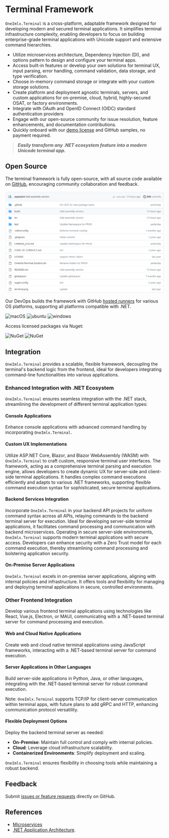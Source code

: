 # Terminal Framework
`OneImlx.Terminal` is a cross-platform, adaptable framework designed for developing modern and secured terminal applications. It simplifies terminal infrastructure complexity, enabling developers to focus on building enterprise-grade terminal applications with Unicode support and extensive command hierarchies.

- Utilize microservices architecture, Dependency Injection (DI), and options pattern to design and configure your terminal apps.
- Access built-in features or develop your own solutions for terminal UX, input parsing, error handling, command validation, data storage, and type verification.
- Choose in-memory command storage or integrate with your custom storage solutions.
- Create platform and deployment agnostic terminals, servers, and custom applications for on-premise, cloud, hybrid, highly-secured OSAT, or factory environments.
- Integrate with OAuth and OpenID Connect (OIDC) standard authentication providers
- Engage with our open-source community for issue resolution, feature enhancements, and documentation contributions.
- Quickly onboard with our [demo license](https://docs.perpetualintelligence.com/articles/pi-demo/intro.html) and GitHub samples, no payment required.

> ***Easily transform any .NET ecosystem feature into a modern Unicode terminal app.***

## Open Source

The terminal framework is fully open-source, with all source code available on [GitHub](https://github.com/perpetualintelligence/terminal), encouraging community collaboration and feedback.

![repo](../../images/terminal/framework/repo.png)

Our DevOps builds the framework with GitHub [hosted runners](https://docs.github.com/en/actions/using-github-hosted-runners/about-github-hosted-runners) for various OS platforms, supporting all platforms compatible with .NET.

![macOS](https://img.shields.io/badge/macOS-grey?style=flat-square&logo=macos)
![ubuntu](https://img.shields.io/badge/ubuntu-grey?style=flat-square&logo=ubuntu)
![windows](https://img.shields.io/badge/windows-grey?style=flat-square&logo=windows)

Access licensed packages via Nuget:

![NuGet](https://img.shields.io/nuget/v/OneImlx.Terminal?label=OneImlx.Terminal)
![NuGet](https://img.shields.io/nuget/v/OneImlx.Terminal.Authentication?label=OneImlx.Terminal.Authentication)

## Integration

`OneImlx.Terminal` provides a scalable, flexible framework, decoupling the terminal's backend logic from the frontend, ideal for developers integrating command-line functionalities into various applications.

### Enhanced Integration with .NET Ecosystem

`OneImlx.Terminal` ensures seamless integration with the .NET stack, streamlining the development of different terminal application types:

#### Console Applications
Enhance console applications with advanced command handling by incorporating `OneImlx.Terminal`.

#### Custom UX Implementations
Utilize ASP.NET Core, Blazor, and Blazor WebAssembly (WASM) with `OneImlx.Terminal` to craft custom, responsive terminal user interfaces. The framework, acting as a comprehensive terminal parsing and execution engine, allows developers to create dynamic UX for server-side and client-side terminal applications. It handles complex command executions efficiently and adapts to various .NET frameworks, supporting flexible command execution syntax for sophisticated, secure terminal applications.

#### Backend Services Integration
Incorporate `OneImlx.Terminal` in your backend API projects for uniform command syntax across all APIs, relaying commands to the backend terminal server for execution. Ideal for developing server-side terminal applications, it facilitates command processing and communication with backend microservices. Operating in secure server-side environments, `OneImlx.Terminal` supports modern terminal applications with secure access. Developers can enhance security with a Zero Trust model for each command execution, thereby streamlining command processing and bolstering application security.

#### On-Premise Server Applications
`OneImlx.Terminal` excels in on-premise server applications, aligning with internal policies and infrastructure. It offers tools and flexibility for managing and deploying terminal applications in secure, controlled environments.

### Other Frontend Integration
Develop various frontend terminal applications using technologies like React, Vue.js, Electron, or MAUI, communicating with a .NET-based terminal server for command processing and execution.

#### Web and Cloud Native Applications
Create web and cloud native terminal applications using JavaScript frameworks, interacting with a .NET-based terminal server for command execution.

#### Server Applications in Other Languages
Build server-side applications in Python, Java, or other languages, integrating with the .NET-based terminal server for robust command execution.

Note: `OneImlx.Terminal` supports TCP/IP for client-server communication within terminal apps, with future plans to add gRPC and HTTP, enhancing communication protocol versatility.

#### Flexible Deployment Options

Deploy the backend terminal server as needed:

- **On-Premise**: Maintain full control and comply with internal policies.
- **Cloud**: Leverage cloud infrastructure scalability.
- **Containerized Environments**: Simplify deployment and scaling.

`OneImlx.Terminal` ensures flexibility in choosing tools while maintaining a robust backend.

## Feedback
Submit [issues or feature requests](https://github.com/perpetualintelligence/terminal/issues) directly on GitHub.

## References
- [Microservices](https://github.com/dotnet/docs/tree/main/docs/architecture/microservices)
- [.NET Application Architecture](https://docs.microsoft.com/en-us/dotnet/architecture/).
